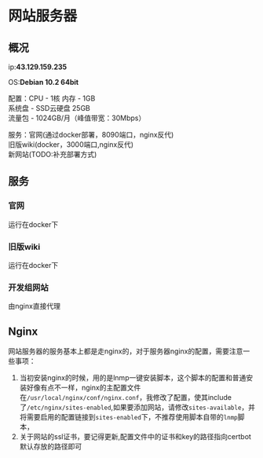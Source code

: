 # 网站服务器
## 概况
ip:**43.129.159.235**

OS:**Debian 10.2 64bit**

配置：CPU - 1核 内存 - 1GB\
     系统盘 - SSD云硬盘 25GB\
     流量包 - 1024GB/月（峰值带宽：30Mbps）

服务：官网(通过docker部署，8090端口，nginx反代)\
     旧版wiki(docker，3000端口,nginx反代)\
     新网站(TODO:补充部署方式)

## 服务
### 官网
运行在docker下
### 旧版wiki
运行在docker下
### 开发组网站
由nginx直接代理
## Nginx

网站服务器的服务基本上都是走nginx的，对于服务器nginx的配置，需要注意一些事项：
1. 当初安装nginx的时候，用的是lnmp一键安装脚本，这个脚本的配置和普通安装好像有点不一样，nginx的主配置文件在`/usr/local/nginx/conf/nginx.conf`，我修改了配置，使其include了`/etc/nginx/sites-enabled`,如果要添加网站，请修改`sites-available`，并将需要启用的配置链接到`sites-enabled`下，不推荐使用脚本自带的`lnmp`脚本，
2. 关于网站的ssl证书，要记得更新,配置文件中的证书和key的路径指向certbot默认存放的路径即可

